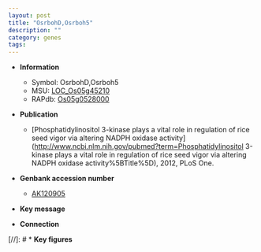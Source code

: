 ```yaml
---
layout: post
title: "OsrbohD,Osrboh5"
description: ""
category: genes
tags: 
---
```


* **Information**  
    + Symbol: OsrbohD,Osrboh5  
    + MSU: [LOC_Os05g45210](http://rice.plantbiology.msu.edu/cgi-bin/ORF_infopage.cgi?orf=LOC_Os05g45210)  
    + RAPdb: [Os05g0528000](http://rapdb.dna.affrc.go.jp/viewer/gbrowse_details/irgsp1?name=Os05g0528000)  

* **Publication**  
    + [Phosphatidylinositol 3-kinase plays a vital role in regulation of rice seed vigor via altering NADPH oxidase activity](http://www.ncbi.nlm.nih.gov/pubmed?term=Phosphatidylinositol 3-kinase plays a vital role in regulation of rice seed vigor via altering NADPH oxidase activity%5BTitle%5D), 2012, PLoS One.

* **Genbank accession number**  
    + [AK120905](http://www.ncbi.nlm.nih.gov/nuccore/AK120905)

* **Key message**  

* **Connection**  

[//]: # * **Key figures**  


